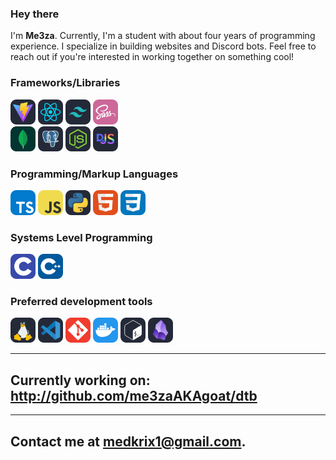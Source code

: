 <h3>Hey there</h3>
I'm <b>Me3za</b>. Currently, I'm a student with about four years of programming experience. I specialize in building websites and Discord bots. Feel free to reach out if you're interested in working together on something cool!
<h3>Frameworks/Libraries</h3>
<div>
<img src="./assets/vite.svg" width=40>
<img src="./assets/react.svg" width=40>
<img src="./assets/tailwind.svg" width=40>
<img src="./assets/sass.svg" width=40>
</div>
<img src="./assets/mongodb.svg" width=40>
<img src="./assets/postgres.svg" width=40>
<img src="./assets/node.svg" width=40>
<img src="./assets/discordjs.svg" width=40>

<h3>Programming/Markup Languages</h3>
<img src="./assets/typescript.svg" width=40>
<img src="./assets/javascript.svg" width=40>
<img src="./assets/py.svg" width=40>
<img src="./assets/html.svg" width=40>
<img src="./assets/css.svg" width=40>

<h3>Systems Level Programming</h3>
<img src="./assets/c.svg" width=40>
<img src="./assets/cpp.svg" width=40>

<h3>Preferred development tools</h3>
<img src="./assets/linux.svg" width=40>
<img src="./assets/vscode.svg" width=40>
<img src="./assets/git.svg" width=40>
<img src="./assets/docker.svg" width=40>
<img src="./assets/bash.svg" width=40>
<img src="./assets/obsidian.svg" width=40>

---

## **Currently working on:** http://github.com/me3zaAKAgoat/dtb

---

## Contact me at medkrix1@gmail.com.

</samp>
